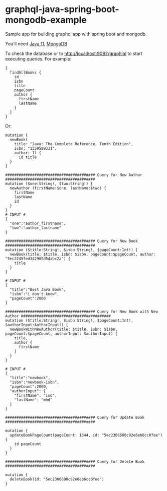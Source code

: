 # graphql-java-spring-boot-mongodb-example
Sample app for building graphql app with spring boot and mongodb. 

You'll need 
[Java 11](https://download.java.net/java/GA/jdk11/9/GPL/openjdk-11.0.2_windows-x64_bin.zip), 
[MongoDB](https://fastdl.mongodb.org/win32/mongodb-win32-x86_64-2012plus-4.2.6-signed.msi)


To check the database or to [http://localhost:9092/graphiql](http://localhost:8080/graphiql) to start executing queries. For example:
```
{
  findAllBooks {
    id
    isbn
    title
    pageCount
    author {
      firstName
      lastName
    }
  }
}
```

Or:
```
mutation {
  newBook(
    title: "Java: The Complete Reference, Tenth Edition", 
    isbn: "1259589331", 
    author: 1) {
      id title
  }
}
```

```
######################################## Query for New Author ########################################
mutation ($one:String!, $two:String!) {
  newAuthor (firstName:$one, lastName:$two) {
    firstName
    lastName
    id
  }
}
# INPUT #
{
  "one":"author_firstname",
  "two":"author_lastname"
}

######################################## Query for New Book ########################################
mutation ($title:String!, $isbn:String!, $pageCount:Int!) {
  newBook(title: $title, isbn: $isbn, pageCount:$pageCount, author: "5ec2245fed342909d54abc2a") {
    title
  }
}

# INPUT #
{
  "title":"Best Java Book",
  "isbn":"i don't know",
  "pageCount":2000
}

######################################## Query for New Book with New Author ########################################
mutation ($title:String!, $isbn:String!, $pageCount:Int!, $authorInput:AuthorInput!) {
  newBookWithNewAuthor(title: $title, isbn: $isbn, pageCount:$pageCount, authorInput: $authorInput) {
    title, 
    author {
      firstName
    }
  }
}

# INPUT #
{
  "title":"newbook",
  "isbn":"newbook-isbn",
  "pageCount":2000,
  "authorInput": {
    "firstName": "isd",
    "lastName": "mhd"
  }
}

######################################## Query for Update Book ########################################

mutation {
  updateBookPageCount(pageCount: 1344, id: "5ec2306600c92e6eb6cc0fee") {
    id pageCount
  }
}

######################################## Query for Delete Book ########################################

mutation {
  deleteBook(id: "5ec2306600c92e6eb6cc0fee")
}
```
